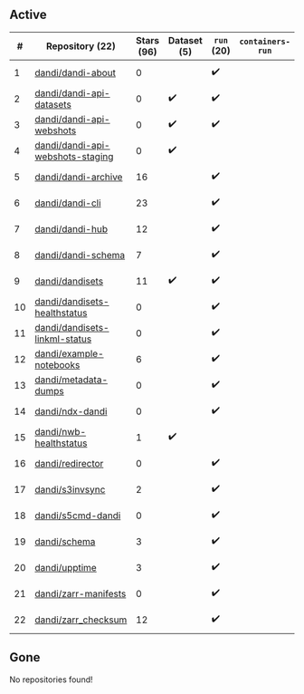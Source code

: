## Active
| # | Repository (22) | Stars (96) | Dataset (5) | `run` (20) | `containers-run` | Last Modified |
| --- | --- | --- | --- | --- | --- | --- |
| 1 | [dandi/dandi-about](https://github.com/dandi/dandi-about) | 0 |  | :heavy_check_mark: |  | 2025-05-19 16:48:30+00:00 |
| 2 | [dandi/dandi-api-datasets](https://github.com/dandi/dandi-api-datasets) | 0 | :heavy_check_mark: | :heavy_check_mark: |  | 2021-05-10 18:39:55+00:00 |
| 3 | [dandi/dandi-api-webshots](https://github.com/dandi/dandi-api-webshots) | 0 | :heavy_check_mark: | :heavy_check_mark: |  | 2023-09-27 12:53:14+00:00 |
| 4 | [dandi/dandi-api-webshots-staging](https://github.com/dandi/dandi-api-webshots-staging) | 0 | :heavy_check_mark: |  |  | 2021-12-20 08:47:12+00:00 |
| 5 | [dandi/dandi-archive](https://github.com/dandi/dandi-archive) | 16 |  | :heavy_check_mark: |  | 2025-06-05 19:15:24+00:00 |
| 6 | [dandi/dandi-cli](https://github.com/dandi/dandi-cli) | 23 |  | :heavy_check_mark: |  | 2025-06-04 19:22:00+00:00 |
| 7 | [dandi/dandi-hub](https://github.com/dandi/dandi-hub) | 12 |  | :heavy_check_mark: |  | 2025-06-08 21:05:49+00:00 |
| 8 | [dandi/dandi-schema](https://github.com/dandi/dandi-schema) | 7 |  | :heavy_check_mark: |  | 2025-06-05 05:14:07+00:00 |
| 9 | [dandi/dandisets](https://github.com/dandi/dandisets) | 11 | :heavy_check_mark: | :heavy_check_mark: |  | 2025-06-06 01:05:04+00:00 |
| 10 | [dandi/dandisets-healthstatus](https://github.com/dandi/dandisets-healthstatus) | 0 |  | :heavy_check_mark: |  | 2025-02-28 20:53:38+00:00 |
| 11 | [dandi/dandisets-linkml-status](https://github.com/dandi/dandisets-linkml-status) | 0 |  | :heavy_check_mark: |  | 2025-02-05 06:53:17+00:00 |
| 12 | [dandi/example-notebooks](https://github.com/dandi/example-notebooks) | 6 |  | :heavy_check_mark: |  | 2025-06-02 16:15:39+00:00 |
| 13 | [dandi/metadata-dumps](https://github.com/dandi/metadata-dumps) | 0 |  | :heavy_check_mark: |  | 2020-02-29 02:42:42+00:00 |
| 14 | [dandi/ndx-dandi](https://github.com/dandi/ndx-dandi) | 0 |  | :heavy_check_mark: |  | 2020-02-06 17:21:35+00:00 |
| 15 | [dandi/nwb-healthstatus](https://github.com/dandi/nwb-healthstatus) | 1 | :heavy_check_mark: |  |  | 2023-11-09 22:05:52+00:00 |
| 16 | [dandi/redirector](https://github.com/dandi/redirector) | 0 |  | :heavy_check_mark: |  | 2023-05-22 15:33:18+00:00 |
| 17 | [dandi/s3invsync](https://github.com/dandi/s3invsync) | 2 |  | :heavy_check_mark: |  | 2025-06-09 04:31:26+00:00 |
| 18 | [dandi/s5cmd-dandi](https://github.com/dandi/s5cmd-dandi) | 0 |  | :heavy_check_mark: |  | 2024-10-29 16:08:09+00:00 |
| 19 | [dandi/schema](https://github.com/dandi/schema) | 3 |  | :heavy_check_mark: |  | 2025-05-15 13:38:39+00:00 |
| 20 | [dandi/upptime](https://github.com/dandi/upptime) | 3 |  | :heavy_check_mark: |  | 2025-06-07 00:23:41+00:00 |
| 21 | [dandi/zarr-manifests](https://github.com/dandi/zarr-manifests) | 0 |  | :heavy_check_mark: |  | 2025-03-19 06:25:14+00:00 |
| 22 | [dandi/zarr_checksum](https://github.com/dandi/zarr_checksum) | 12 |  | :heavy_check_mark: |  | 2025-04-01 17:46:53+00:00 |

## Gone
No repositories found!
